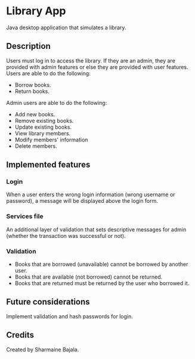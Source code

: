 # Library App
Java desktop application that simulates a library.

## Description
Users must log in to access the library. If they are an admin, they are provided with admin features or else they are provided with user features. <br/>
Users are able to do the following:
- Borrow books.
- Return books.<br/>

Admin users are able to do the following: 
- Add new books.
- Remove existing books.
- Update existing books.
- View library members.
- Modify members' information
- Delete members.


## Implemented features
### Login
When a user enters the wrong login information (wrong username or password), a message will be displayed above the login form.

### Services file
An additional layer of validation that sets descriptive messages for admin (whether the transaction was successful or not).

### Validation
- Books that are borrowed (unavailable) cannot be borrowed by another user.
- Books that are available (not borrowed) cannot be returned.
- Books that are returned must be returned by the user who borrowed it.



## Future considerations
Implement validation and hash passwords for login.

## Credits
Created by Sharmaine Bajala.
